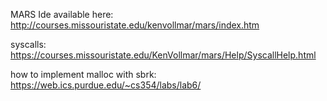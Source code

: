 MARS Ide available here: http://courses.missouristate.edu/kenvollmar/mars/index.htm

syscalls: https://courses.missouristate.edu/KenVollmar/mars/Help/SyscallHelp.html

how to implement malloc with sbrk: https://web.ics.purdue.edu/~cs354/labs/lab6/